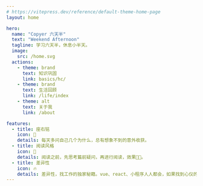 ```yaml
---
# https://vitepress.dev/reference/default-theme-home-page
layout: home

hero:
  name: "Copyer 六天半"
  text: "Weekend Afternoon"
  tagline: 学习六天半，休息小半天。
  image:
    src: /home.svg
  actions:
    - theme: brand
      text: 知识巩固
      link: basics/hc/
    - theme: brand
      text: 生活回顾
      link: /life/index
    - theme: alt
      text: 关于我
      link: /about

features:
  - title: 座右铭
    icon: 🚀
    details: 每天多问自己几个为什么，总有想象不到的意外收获。
  - title: 阅读风格
    icon: 🌴
    details: 阅读之前，先思考篇前疑问，再进行阅读，效果💯💯。
  - title: 差异性
    icon: 🔥
    details: 差异性，找工作的独家秘籍。vue、react、小程序人人都会，如果找到心仪的工作，就拿出你与他人的不同。
---
```

